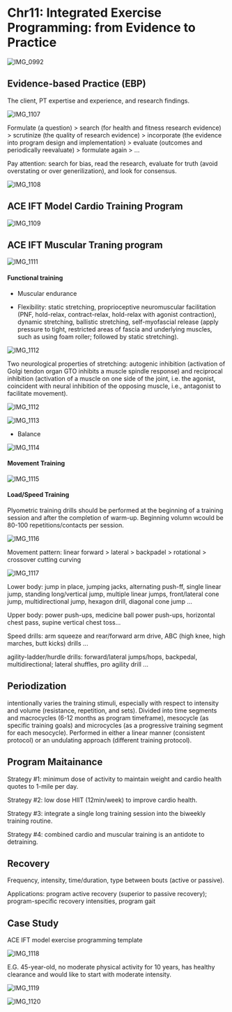 # Chr11: Integrated Exercise Programming: from Evidence to Practice

![IMG_0992](https://github.com/Shantang3/ACE-CPT-Notes/assets/25567822/efc2ddd8-2708-4bfa-bc20-1ecd581b1e53)


## Evidence-based Practice (EBP)

The client, PT expertise and experience, and research findings. 

![IMG_1107](https://github.com/Shantang3/ACE-CPT-Notes/assets/25567822/89056032-8881-437b-97a5-d40034c6996d)

Formulate (a question) > search (for health and fitness research evidence) > scrutinize (the quality of research evidence) > incorporate (the evidence into program design and implementation) > evaluate (outcomes and periodically reevaluate) > formulate again > ...

Pay attention: search for bias, read the research, evaluate for truth (avoid overstating or over generilization), and look for consensus. 

![IMG_1108](https://github.com/Shantang3/ACE-CPT-Notes/assets/25567822/49550fb1-587a-4e07-b6cb-a5714a878b0e)


## ACE IFT Model Cardio Training Program 

![IMG_1109](https://github.com/Shantang3/ACE-CPT-Notes/assets/25567822/db1d105c-30d2-4122-b6a5-4753996c17bd)


## ACE IFT Muscular Traning program

![IMG_1111](https://github.com/Shantang3/ACE-CPT-Notes/assets/25567822/f77abaed-2a35-4073-ac4c-b749b25aeba1)


#### Functional training

- Muscular endurance
  
- Flexibility: static stretching, proprioceptive neuromuscular facilitation (PNF, hold-relax, contract-relax, hold-relax with agonist contraction), dynamic stretching, ballistic stretching, self-myofascial release (apply pressure to tight, restricted areas of fascia and underlying muscles, such as using foam roller; followed by static stretching).
  
![IMG_1112](https://github.com/Shantang3/ACE-CPT-Notes/assets/25567822/5444c3a0-8570-4b33-81b6-ccb2b67983bf)

Two neurological properties of stretching: autogenic inhibition (activation of Golgi tendon organ GTO inhibits a muscle spindle response) and reciprocal inhibition (activation of a muscle on one side of the joint, i.e. the agonist, coincident with neural inhibition of the opposing muscle, i.e., antagonist to facilitate movement). 

![IMG_1112](https://github.com/Shantang3/ACE-CPT-Notes/assets/25567822/5444c3a0-8570-4b33-81b6-ccb2b67983bf)

![IMG_1113](https://github.com/Shantang3/ACE-CPT-Notes/assets/25567822/7a053a68-57be-4724-bcd1-61567e423e4f)

- Balance 

![IMG_1114](https://github.com/Shantang3/ACE-CPT-Notes/assets/25567822/28295b9c-69f2-41d4-8a12-432716596eb1)


#### Movement Training
  
![IMG_1115](https://github.com/Shantang3/ACE-CPT-Notes/assets/25567822/09d2e002-9f1e-46da-bb46-f92536a8eadf)


#### Load/Speed Training 

Plyometric training drills should be performed at the beginning of a training session and after the completion of warm-up. Beginning volumn wcould be 80-100 repetitions/contacts per session. 

![IMG_1116](https://github.com/Shantang3/ACE-CPT-Notes/assets/25567822/4e7653fa-a0c9-4a6e-a4e5-94e54ddb219a)

Movement pattern: linear forward > lateral > backpadel > rotational > crossover cutting curving

![IMG_1117](https://github.com/Shantang3/ACE-CPT-Notes/assets/25567822/c283a39f-c2d6-47bc-95f0-d915aef805d7)

Lower body: jump in place, jumping jacks, alternating push-ff, single linear jump, standing long/vertical jump, multiple linear jumps,
front/lateral cone jump, multidirectional jump, hexagon drill, diagonal cone jump ...

Upper body: power push-ups, medicine ball power push-ups, horizontal chest pass, supine vertical chest toss...

Speed drills: arm squeeze and rear/forward arm drive, ABC (high knee, high marches, butt kicks) drills ...

agility-ladder/hurdle drills: forward/lateral jumps/hops, backpedal, multidirectional; lateral shuffles, pro agility drill ...



## Periodization

intentionally varies the training stimuli, especially with respect to intensity and volume (resistance, repetition, and sets).
Divided into time segments and macrocycles (6-12 months as program timeframe), mesocycle (as specific training goals) and 
microcycles (as a progressive training segment for each mesocycle).
Performed in either a linear manner (consistent protocol) or an undulating approach (different training protocol).



## Program Maitainance 

Strategy #1: minimum dose of activity to maintain weight and cardio health quotes to 1-mile per day.

Strategy #2: low dose HIIT (12min/week) to improve cardio health.

Strategy #3: integrate a single long training session into the biweekly training routine.

Strategy #4: combined cardio and muscular training is an antidote to detraining. 


## Recovery

Frequency, intensity, time/duration, type between bouts (active or passive).

Applications: program active recovery (superior to passive recovery); program-specific recovery intensities, program gait


## Case Study

ACE IFT model exercise programming template

![IMG_1118](https://github.com/Shantang3/ACE-CPT-Notes/assets/25567822/7b12ea34-31a5-473a-863b-6d902f6b9ac8)

E.G. 45-year-old, no moderate physical activity for 10 years, has healthy clearance and would like to start with moderate intensity. 

![IMG_1119](https://github.com/Shantang3/ACE-CPT-Notes/assets/25567822/b4ceba44-8ab2-4295-8e39-a446c71d9188)

![IMG_1120](https://github.com/Shantang3/ACE-CPT-Notes/assets/25567822/15d4b2f8-3726-4b98-ad6c-0a42da760788)




